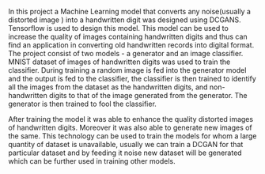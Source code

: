 In this project a Machine  Learning  model that converts any noise(usually a  distorted image ) into  a handwritten digit was designed  using DCGANS.
Tensorflow is used to design this model. This model can be used to increase the quality of images containing handwritten digits and thus  can find an application in converting old handwritten records into digital format.
The project consist of two models - a generator and an image classifier.
MNIST dataset of images of handwritten digits was used to train the classifier.
During training a random image is fed into the generator model and the output is fed to the classifier, the classifier is then trained to identify all the images from the dataset as the handwritten digits, and non-handwritten digits to that of  the image generated from the generator. The generator is then trained to fool the classifier.

After training the model it was able to enhance the quality distorted images of handwritten digits. Moreover it was also able to generate new images of the same.
This technology can be used to train the models for whom a large quantity of dataset is unavailable, usually we can train a DCGAN for that particular  dataset and by feeding it noise new dataset will be generated which can be further used in training other models.
  
